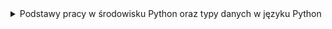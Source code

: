 <details>
  <summary>Podstawy pracy w środowisku Python oraz typy danych w języku Python</summary>
  <ul>
    <details>
    <summary>1. Pierwszy program:</summary>
    
    ```python
    print("my first program")
    ```
    </details>
    <details>
    <summary>2. Pierwsza zmienna:</summary>
    
    ```python
    data = "my first program"
    print(data)
    ```
    </details>
    <details>
    <summary>3. Wyświetlanie zmiennych:</summary>
    
    ```python
    number = 12
    pi = 3.14
    date = "August 12th 2011"
    condition = True
    print(number)
    print(pi)
    print(date)
    print(condition)
    ```
    </details>
    <details>
    <summary>4. Wyświetlanie zmiennych II:</summary>
    
    ```python
    a = 13
    b = 8.78
    c = "text_value"
    d = True
    print(a)
    print(b)
    print(c)
    print(d)
    ```
    </details>
    <details>
    <summary>5. Typy zmiennych:</summary>
    
    ```python
    number_1 = 12
    pi = 3.14159
    date = "August 12th 2011"
    condition = True
    print(type(number_1))
    print(type(pi))
    print(type(date))
    print(type(condition))
    ```
    </details>
    <details>
    <summary>6. Konwersja typów:</summary>
    
    ```python
    x = 1995
    x = str(x)
    print(type(x))
    ```
    </details>
    <details>
    <summary>7. Konwersja napisu na liczby:</summary>
    
    ```python
    x = "15.78"
    a = float(x)
    b = int(float(x))
    print(a)
    print(b)
    ```
    </details>
    <details>
    <summary>8. Łączenie napisów:</summary>
    
    ```python
    a = "Hello "
    b = "world"
    print(a + b)
    ```
    </details>
    <details>
    <summary>9. Łączenie napisów II:</summary>
    
    ```python
    text = "I was born in "
    year = 1987
    short_story = text + str(year) + "."
    print(short_story)
    ```
    </details>
    <details>
    <summary>10. Konkatenacja zmiennych:</summary>
    
    ```python
    a = "My number is "
    b = 15
    x = a + str(b)
    print(x)
    ```
    </details>
    <details>
    <summary>11. Nieoczekiwana operacja mnożenia:</summary>
    
    ```python
    number = "7"
    print("The result of 5*" + number + " is:", 5 * int(number))
    ```
    </details>
    <details>
    <summary>12. Trójkąt:</summary>
    
    ```python
    print("*")
    print("*" * 2)
    print("*" * 3)
    print("*" * 4)
    ```
    </details>
    <details>
    <summary>13. Trójkąt II:</summary>
    
    ```python
    for i in range(4):
        for j in range(i+1):
            print("*", end="")
        if i != 3:
            print()
    ```
    </details>
    <details>
    <summary>14. Odcinek:</summary>
    
    ```python
    n = 10
    print("|", "-" * n, "|", sep="")
    ```
    </details>
    <details>
    <summary>15. Komentowanie kodu:</summary>
    
    ```python
    # AADASDASDJHASKDJHAKJSDHAKJSDHKJASHDKJASHdJASDH#asdadsasda = 6#sadadsadsb = 2#sdadsasdadsdasprint(a % b == 0)
    ```
    </details>
  </ul>
</details>
